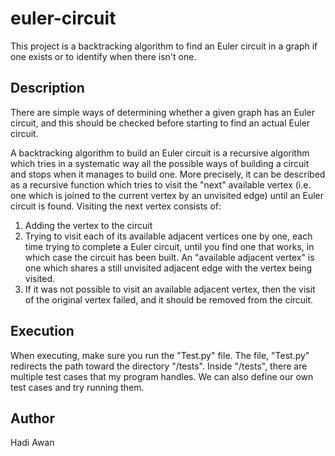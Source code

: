 # euler-circuit
This project is a backtracking algorithm to find an Euler circuit in a graph if one exists or to identify when there isn't one. 

## Description
There are simple ways of determining whether a given graph has an Euler circuit, and this should be checked before starting to find an actual Euler circuit.

A backtracking algorithm to build an Euler circuit is a recursive algorithm which tries in a systematic way all the possible ways of building a circuit and stops when it manages to build one. More precisely, it can be described as a recursive function which tries to visit the "next" available vertex (i.e. one which is joined to the current vertex by an unvisited edge) until an Euler circuit is found. Visiting the next vertex consists of:

1) Adding the vertex to the circuit
2) Trying to visit each of its available adjacent vertices one by one, each time trying to complete a Euler circuit, until you find one that works, in which case the circuit has been built. An "available adjacent vertex" is one which shares a still unvisited adjacent edge with the vertex being visited.
3) If it was not possible to visit an available adjacent vertex, then the visit of the original vertex failed, and it should be removed from the circuit.

## Execution
When executing, make sure you run the "Test.py" file. The file, "Test.py" redirects the path toward the directory "/tests". Inside "/tests", there are multiple test cases that my program handles. We can also define our own test cases and try running them. 


## Author
Hadi Awan
